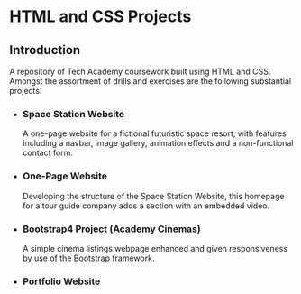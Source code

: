 # HTML and CSS Projects
## Introduction
A repository of Tech Academy coursework built using HTML and CSS. Amongst the assortment of drills and exercises are the following substantial projects:

 - ### Space Station Website
   A one-page website for a fictional futuristic space resort, with features including a navbar, image gallery, animation effects and a non-functional contact form.

 - ### One-Page Website
   Developing the structure of the Space Station Website, this homepage for a tour guide company adds a section with an embedded video.

 - ### Bootstrap4 Project (Academy Cinemas)
   A simple cinema listings webpage enhanced and given responsiveness by use of the Bootstrap framework.

- ### Portfolio Website 

